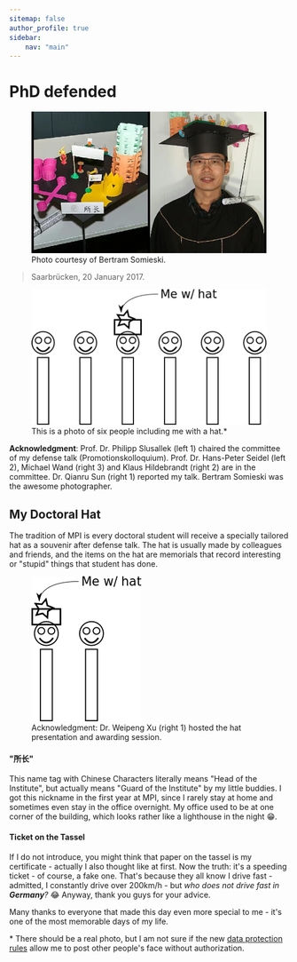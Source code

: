 ```yaml
---
sitemap: false
author_profile: true
sidebar:
    nav: "main"
---
```

# PhD defended
<figure>
    <img src="/pages/about/defended.jpg">
    <figcaption>Photo courtesy of Bertram Somieski.</figcaption>
</figure>

> Saarbrücken, 20 January 2017.

<figure>
    <img src="/pages/about/me-hat.png">
    <figcaption>This is a photo of six people including me with a hat.* </figcaption>
</figure>

**Acknowledgment**: Prof. Dr. Philipp Slusallek (left 1) chaired the committee of my defense talk (Promotionskolloquium).
Prof. Dr. Hans-Peter Seidel (left 2), Michael Wand (right 3) and Klaus Hildebrandt (right 2) are in the committee.
Dr. Qianru Sun (right 1) reported my talk.
Bertram Somieski was the awesome photographer.

## My Doctoral Hat
The tradition of MPI is every doctoral student will receive a specially tailored hat as a souvenir after defense talk.
The hat is usually made by colleagues and friends, and the items on the hat are memorials that record interesting or "stupid" things that student has done.

<figure>
    <img src="/pages/about/hat_award.png">
    <figcaption>Acknowledgment: Dr. Weipeng Xu (right 1) hosted the hat presentation and awarding session.</figcaption>
</figure>

#### "所长"
This name tag with Chinese Characters literally means "Head of the Institute", but actually means "Guard of the Institute" by my little buddies.
I got this nickname in the first year at MPI, since I rarely stay at home and sometimes even stay in the office overnight.
My office used to be at one corner of the building, which looks rather like a lighthouse in the night :grin:.

#### Ticket on the Tassel
If I do not introduce, you might think that paper on the tassel is my certificate - actually I also thought like at first.
Now the truth: it's a speeding ticket - of course, a fake one.
That's because they all know I drive fast - admitted, I constantly drive over 200km/h - but _who does not drive fast in **Germany**?_ :joy: Anyway, thank you guys for your advice.

Many thanks to everyone that made this day even more special to me - it's one of the most memorable days of my life.

<div class="foot_notes">
* There should be a real photo, but I am not sure if the new <a href="https://ec.europa.eu/commission/priorities/justice-and-fundamental-rights/data-protection/2018-reform-eu-data-protection-rules_en">data protection rules</a> allow me to post other people's face without authorization.
</div>
